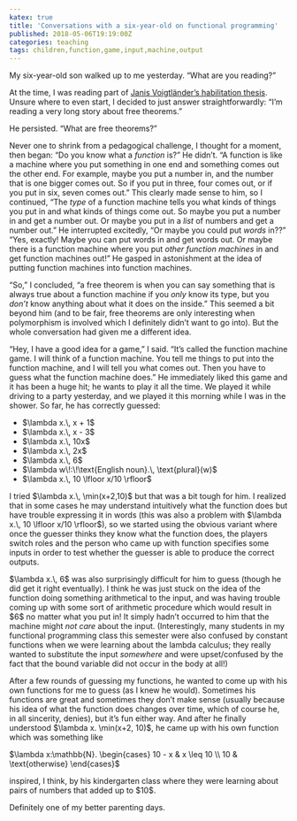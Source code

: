 ```yaml
---
katex: true
title: 'Conversations with a six-year-old on functional programming'
published: 2018-05-06T19:19:00Z
categories: teaching
tags: children,function,game,input,machine,output
---
```


<p>My six-year-old son walked up to me yesterday. “What are you reading?”</p>
<p>At the time, I was reading part of <a href="http://www.janis-voigtlaender.eu/papers/TypesForProgrammingAndReasoning.pdf">Janis Voigtländer’s habilitation thesis</a>. Unsure where to even start, I decided to just answer straightforwardly: “I’m reading a very long story about free theorems.”</p>
<p>He persisted. “What are free theorems?”</p>
<p>Never one to shrink from a pedagogical challenge, I thought for a moment, then began: “Do you know what a <em>function</em> is?” He didn’t. “A function is like a machine where you put something in one end and something comes out the other end. For example, maybe you put a number in, and the number that is one bigger comes out. So if you put in three, four comes out, or if you put in six, seven comes out.” This clearly made sense to him, so I continued, “The <em>type</em> of a function machine tells you what kinds of things you put in and what kinds of things come out. So maybe you put a number in and get a number out. Or maybe you put in a <em>list</em> of numbers and get a number out.” He interrupted excitedly, “Or maybe you could put <em>words</em> in??” “Yes, exactly! Maybe you can put words in and get words out. Or maybe there is a function machine where you put <em>other function machines</em> in and get function machines out!” He gasped in astonishment at the idea of putting function machines into function machines.</p>
<p>“So,” I concluded, “a free theorem is when you can say something that is always true about a function machine if you <em>only</em> know its type, but you <em>don’t</em> know anything about what it does on the inside.” This seemed a bit beyond him (and to be fair, free theorems are only interesting when polymorphism is involved which I definitely didn’t want to go into). But the whole conversation had given me a different idea.</p>
<p>“Hey, I have a good idea for a game,” I said. “It’s called the function machine game. I will think of a function machine. You tell me things to put into the function machine, and I will tell you what comes out. Then you have to guess what the function machine does.” He immediately liked this game and it has been a huge hit; he wants to play it all the time. We played it while driving to a party yesterday, and we played it this morning while I was in the shower. So far, he has correctly guessed:</p>
<ul>
<li>$\lambda x.\, x + 1$</li>
<li>$\lambda x.\, x - 3$</li>
<li>$\lambda x.\, 10x$</li>
<li>$\lambda x.\, 2x$</li>
<li>$\lambda x.\, 6$</li>
<li>$\lambda w\!:\!\text{English noun}.\, \text{plural}(w)$</li>
<li>$\lambda x.\, 10 \lfloor x/10 \rfloor$</li>
</ul>
<p>I tried $\lambda x.\, \min(x+2,10)$ but that was a bit tough for him. I realized that in some cases he may understand intuitively what the function does but have trouble expressing it in words (this was also a problem with $\lambda x.\, 10 \lfloor x/10 \rfloor$), so we started using the obvious variant where once the guesser thinks they know what the function does, the players switch roles and the person who came up with function specifies some inputs in order to test whether the guesser is able to produce the correct outputs.</p>
<p>$\lambda x.\, 6$ was also surprisingly difficult for him to guess (though he did get it right eventually). I think he was just stuck on the idea of the function doing something arithmetical to the input, and was having trouble coming up with some sort of arithmetic procedure which would result in $6$ no matter what you put in! It simply hadn’t occurred to him that the machine might <em>not care</em> about the input. (Interestingly, many students in my functional programming class this semester were also confused by constant functions when we were learning about the lambda calculus; they really wanted to substitute the input <em>somewhere</em> and were upset/confused by the fact that the bound variable did not occur in the body at all!)</p>
<p>After a few rounds of guessing my functions, he wanted to come up with his own functions for me to guess (as I knew he would). Sometimes his functions are great and sometimes they don’t make sense (usually because his idea of what the function does changes over time, which of course he, in all sincerity, denies), but it’s fun either way. And after he finally understood $\lambda x. \min(x+2, 10)$, he came up with his own function which was something like</p>
<p>$\lambda x:\mathbb{N}. \begin{cases} 10 - x &amp; x \leq 10 \\ 10 &amp; \text{otherwise} \end{cases}$</p>
<p>inspired, I think, by his kindergarten class where they were learning about pairs of numbers that added up to $10$.</p>
<p>Definitely one of my better parenting days.</p>

